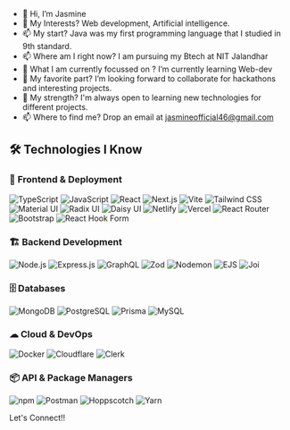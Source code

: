 - 👋 Hi, I’m Jasmine
- 👀 My Interests? Web development, Artificial intelligence.
- 📫 My start? Java was my first programming language that I studied in 9th standard.
- 📫 Where am I right now? I am pursuing my Btech at NIT Jalandhar
- 🌱 What I am currently focussed on ? I’m currently learning Web-dev
- 💞️ My favorite part? I’m looking forward to collaborate for hackathons and interesting projects.
- 🌱 My strength? I'm always open to learning new technologies for different projects.
- 📫 Where to find me? Drop an email at jasmineofficial46@gmail.com


## 🛠 Technologies I Know  

### 🚀 **Frontend & Deployment**  
![TypeScript](https://img.shields.io/badge/TypeScript-3178C6?style=for-the-badge&logo=typescript&logoColor=white)
![JavaScript](https://img.shields.io/badge/JavaScript-F7DF1E?style=for-the-badge&logo=javascript&logoColor=black)
![React](https://img.shields.io/badge/React-20232A?style=for-the-badge&logo=react&logoColor=61DAFB)
![Next.js](https://img.shields.io/badge/Next.js-000000?style=for-the-badge&logo=next.js&logoColor=white)
![Vite](https://img.shields.io/badge/Vite-646CFF?style=for-the-badge&logo=vite&logoColor=white)
![Tailwind CSS](https://img.shields.io/badge/Tailwind_CSS-38B2AC?style=for-the-badge&logo=tailwind-css&logoColor=white)
![Material UI](https://img.shields.io/badge/Material--UI-007FFF?style=for-the-badge&logo=mui&logoColor=white)
![Radix UI](https://img.shields.io/badge/Radix--UI-111?style=for-the-badge&logo=radix-ui&logoColor=white)
![Daisy UI](https://img.shields.io/badge/Daisy--UI-5A0EF8?style=for-the-badge&logo=daisyui&logoColor=white)
![Netlify](https://img.shields.io/badge/Netlify-00C7B7?style=for-the-badge&logo=netlify&logoColor=white)
![Vercel](https://img.shields.io/badge/Vercel-000000?style=for-the-badge&logo=vercel&logoColor=white)
![React Router](https://img.shields.io/badge/React_Router-CA4245?style=for-the-badge&logo=react-router&logoColor=white)
![Bootstrap](https://img.shields.io/badge/Bootstrap-7952B3?style=for-the-badge&logo=bootstrap&logoColor=white)
![React Hook Form](https://img.shields.io/badge/React_Hook_Form-EC5990?style=for-the-badge&logo=reacthookform&logoColor=white)


### 🏗 **Backend Development**  
![Node.js](https://img.shields.io/badge/Node.js-339933?style=for-the-badge&logo=node.js&logoColor=white)
![Express.js](https://img.shields.io/badge/Express.js-000000?style=for-the-badge&logo=express&logoColor=white)
![GraphQL](https://img.shields.io/badge/GraphQL-E10098?style=for-the-badge&logo=graphql&logoColor=white)
![Zod](https://img.shields.io/badge/Zod-003366?style=for-the-badge&logoColor=white)
![Nodemon](https://img.shields.io/badge/Nodemon-76D04B?style=for-the-badge&logo=nodemon&logoColor=white)
![EJS](https://img.shields.io/badge/EJS-8A919B?style=for-the-badge&logo=ejs&logoColor=white)
![Joi](https://img.shields.io/badge/Joi-00ADD8?style=for-the-badge&logo=joi&logoColor=white)


### 🗄 **Databases**  
![MongoDB](https://img.shields.io/badge/MongoDB-47A248?style=for-the-badge&logo=mongodb&logoColor=white)
![PostgreSQL](https://img.shields.io/badge/PostgreSQL-336791?style=for-the-badge&logo=postgresql&logoColor=white)
![Prisma](https://img.shields.io/badge/Prisma-2D3748?style=for-the-badge&logo=prisma&logoColor=white)
![MySQL](https://img.shields.io/badge/MySQL-4479A1?style=for-the-badge&logo=mysql&logoColor=white)

### ☁ **Cloud & DevOps**  
![Docker](https://img.shields.io/badge/Docker-2496ED?style=for-the-badge&logo=docker&logoColor=white)
![Cloudflare](https://img.shields.io/badge/Cloudflare-F38020?style=for-the-badge&logo=cloudflare&logoColor=white)
![Clerk](https://img.shields.io/badge/Clerk-3B82F6?style=for-the-badge&logo=clerk&logoColor=white)

### 📦 **API & Package Managers**  
![npm](https://img.shields.io/badge/NPM-CB3837?style=for-the-badge&logo=npm&logoColor=white)
![Postman](https://img.shields.io/badge/Postman-FF6C37?style=for-the-badge&logo=postman&logoColor=white)
![Hoppscotch](https://img.shields.io/badge/Hoppscotch-FF9A00?style=for-the-badge&logo=hoppscotch&logoColor=white)
![Yarn](https://img.shields.io/badge/Yarn-2C8EBB?style=for-the-badge&logo=yarn&logoColor=white)

Let's Connect!!

<!---
JasmineB10/JasmineB10 is a ✨ special ✨ repository because its `README.md` (this file) appears on your GitHub profile.
You can click the Preview link to take a look at your changes.
--->
